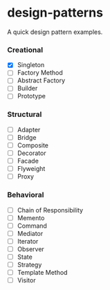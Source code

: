 # design-patterns
A quick design pattern examples.

### Creational
- [X] Singleton
- [ ] Factory Method
- [ ] Abstract Factory
- [ ] Builder
- [ ] Prototype
### Structural
- [ ] Adapter
- [ ] Bridge
- [ ] Composite
- [ ] Decorator
- [ ] Facade
- [ ] Flyweight
- [ ] Proxy
### Behavioral
- [ ] Chain of Responsibility
- [ ] Memento
- [ ] Command
- [ ] Mediator
- [ ] Iterator
- [ ] Observer
- [ ] State
- [ ] Strategy
- [ ] Template Method
- [ ] Visitor
